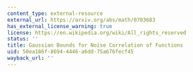 ```yaml
---
content_type: external-resource
external_url: https://arxiv.org/abs/math/0703683
has_external_license_warning: true
license: https://en.wikipedia.org/wiki/All_rights_reserved
status: ''
title: Gaussian Bounds for Noise Correlation of Functions
uid: 50ea186f-8694-4446-a6dd-75a676fecf45
wayback_url: ''
---
```

